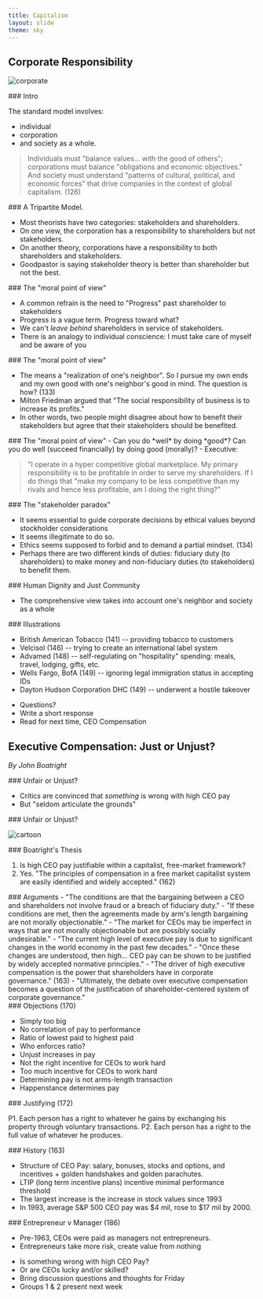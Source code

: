 ```yaml
---
title: Capitalism
layout: slide
theme: sky
---
```



<section>
<section data-background="" data-markdown>

## Corporate Responsibility

![corporate](https://marxistleninist.files.wordpress.com/2009/01/revolution2.gif)
 
</section><section data-markdown>
### Intro

The standard model involves:
- individual
- corporation
- and society as a whole. 

>Individuals must "balance values... with the good of others"; corporations must balance "obligations and economic objectives." And society must understand "patterns of cultural, political, and economic forces" that drive companies in the context of global capitalism. (126)



</section><section data-markdown>
### A Tripartite Model. 

- Most theorists have two categories: stakeholders and shareholders. 
- On one view, the corporation has a responsibility to shareholders but not stakeholders. 
- On another theory, corporations have a responsibility to both shareholders and stakeholders.  
- Goodpastor is saying stakeholder theory is better than shareholder but not the best. 






</section><section data-markdown>
### The "moral point of view" 

- A common refrain is the need to "Progress" past shareholder to stakeholders
- Progress is a vague term. Progress toward what? 
- We can't *leave behind* shareholders in service of stakeholders. 
- There is an analogy to individual conscience: I must take care of myself and be aware of you






</section><section data-markdown>
### The "moral point of view" 

- The means a "realization of one's neighbor". So I pursue my own ends and my own good with one's neighbor's good in mind. The question is how? (133)
-  Milton Friedman argued that "The social responsibility of business is to increase its profits."
-  In other words, two people might disagree about how to benefit their stakeholders but agree that their stakeholders should be benefited. 

</section><section data-markdown>
### The "moral point of view" 
-  Can you do *well* by doing *good*? Can you do well (succeed financially) by doing good (morally)?
-  Executive: 

>"I operate in a hyper competitive global marketplace. My primary responsibility is to be profitable in order to serve my shareholders. If I do things that "make my company to be less competitive than my rivals and hence less profitable, am I doing the right thing?" 


</section><section data-markdown>
### The "stakeholder paradox"  

- It seems essential to guide corporate decisions by ethical values beyond stockholder considerations
- It seems illegitimate to do so. 
- Ethics seems supposed to forbid and to demand a partial mindset. (134) 
- Perhaps there are two different kinds of duties: fiduciary duty (to shareholders) to make money and non-fiduciary duties (to stakeholders) to benefit them. 


</section><section data-markdown>
### Human Dignity and Just Community

- The comprehensive view takes into account one's neighbor and society as a whole


</section><section data-markdown>
### Illustrations

- British American Tobacco (141) -- providing tobacco to customers
- Velcisol (146) -- trying to create an international label system
- Advamed (148) -- self-regulating on "hospitality" spending: meals, travel, lodging, gifts, etc. 
- Wells Fargo, BofA (149) -- ignoring legal immigration status in accepting IDs
- Dayton Hudson Corporation DHC (149) -- underwent a hostile takeover


</section><section data-markdown>     

* Questions?
* Write a short response
* Read for next time, CEO Compensation


</section>
</section>


<section> 
<section data-markdown data-background="http://cp91279.biography.com/1000509261001/1000509261001_1822941199001_BIO-Biography-31-Innovators-Steve-Jobs-115958-SF.jpg">

## Executive Compensation: Just or Unjust? 

*By John Boatright*

</section><section data-markdown>
### Unfair or Unjust?

- Critics are convinced that *something* is wrong with high CEO pay
- But "seldom articulate the grounds"

</section><section data-markdown>
### Unfair or Unjust?

![cartoon](http://3.bp.blogspot.com/-48W_vqTc_n4/UVNVe-gI0TI/AAAAAAAAQLc/FUrF8u2JeIg/s1600/CEO+pay.jpg)





</section><section data-markdown>
### Boatright's Thesis

1. Is high CEO pay justifiable within a capitalist, free-market framework? 
2. Yes. "The principles of compensation in a free market capitalist system are easily identified and widely accepted." (162)

</section><section data-markdown>
### Arguments
- "The conditions are that the bargaining between a CEO and shareholders not involve fraud or a breach of fiduciary duty." 
- "If these conditions are met, then the agreements made by arm's length bargaining are not morally objectionable."
- "The market for CEOs may be imperfect in ways that are not morally objectionable but are possibly socially undesirable."
- "The current high level of executive pay is due to significant changes in the world economy in the past few decades."
- "Once these changes are understood, then high... CEO pay can be shown to be justified by widely accepted normative principles."
- "The driver of high executive compensation is the power that shareholders have in corporate governance." (163)
- "Ultimately, the debate over executive compensation becomes a question of the justification of shareholder-centered system of corporate governance."

</section><section data-markdown>
### Objections (170)

- Simply too big
- No correlation of pay to performance
- Ratio of lowest paid to highest paid
- Who enforces ratio?
- Unjust increases in pay
- Not the right incentive for CEOs to work hard
- Too much incentive for CEOs to work hard
- Determining pay is not arms-length transaction
- Happenstance determines pay


</section><section data-markdown>
### Justifying (172)

P1. Each person has a right to whatever he gains by exchanging his property through voluntary transactions. 
P2. Each person has a right to the full value of whatever he produces. 



</section><section data-markdown>
### History (163)

- Structure of CEO Pay: salary, bonuses, stocks and options, and incentives + golden handshakes and golden parachutes. 
- LTIP (long term incentive plans) incentive minimal performance threshold 
- The largest increase is the increase in stock values since 1993
- In 1993, average S&P 500 CEO pay was $4 mil, rose to $17 mil by 2000. 



</section><section data-markdown>
### Entrepreneur v Manager (186)

- Pre-1963, CEOs were paid as managers not entrepreneurs.
- Entrepreneurs take more risk, create value from nothing



</section><section data-markdown>     

* Is something wrong with high CEO Pay?
* Or are CEOs lucky and/or skilled? 
* Bring discussion questions and thoughts for Friday
* Groups 1 & 2 present next week


</section>
</section>